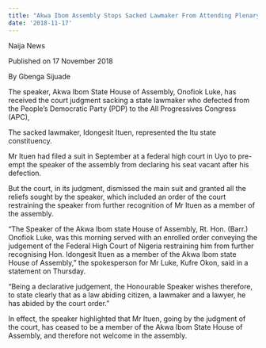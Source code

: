 ```yaml
---
title: "Akwa Ibom Assembly Stops Sacked Lawmaker From Attending Plenary"
date: '2018-11-17'
---
```

Naija News

Published on 17 November 2018

By Gbenga Sijuade



The speaker, Akwa Ibom State House of Assembly, Onofiok Luke, has received the court judgment sacking a state lawmaker who defected from the People’s Democratic Party (PDP) to the All Progressives Congress (APC),

The sacked lawmaker, Idongesit Ituen, represented the Itu state constituency.

Mr Ituen had filed a suit in September at a federal high court in Uyo to pre-empt the speaker of the assembly from declaring his seat vacant after his defection.

But the court, in its judgment, dismissed the main suit and granted all the reliefs sought by the speaker, which included an order of the court restraining the speaker from further recognition of Mr Ituen as a member of the assembly.

“The Speaker of the Akwa Ibom state House of Assembly, Rt. Hon. (Barr.) Onofiok Luke, was this morning served with an enrolled order conveying the judgement of the Federal High Court of Nigeria restraining him from further recognising Hon. Idongesit Ituen as a member of the Akwa Ibom state House of Assembly,” the spokesperson for Mr Luke, Kufre Okon, said in a statement on Thursday.

“Being a declarative judgement, the Honourable Speaker wishes therefore, to state clearly that as a law abiding citizen, a lawmaker and a lawyer, he has abided by the court order.”

In effect, the speaker highlighted that Mr Ituen, going by the judgment of the court, has ceased to be a member of the Akwa Ibom State House of Assembly, and therefore not welcome in the assembly.

 



